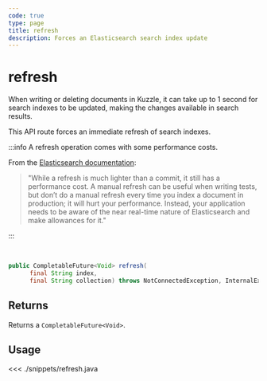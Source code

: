 ```yaml
---
code: true
type: page
title: refresh
description: Forces an Elasticsearch search index update
---
```


# refresh

When writing or deleting documents in Kuzzle, it can take up to 1 second for search indexes to be updated, making the changes available in search results.

This API route forces an immediate refresh of search indexes.

:::info
A refresh operation comes with some performance costs.

From the [Elasticsearch documentation](https://www.elastic.co/guide/en/elasticsearch/reference/7.4/docs-refresh.html):
> "While a refresh is much lighter than a commit, it still has a performance cost. A manual refresh can be useful when writing tests, but don’t do a manual refresh every time you index a document in production; it will hurt your performance. Instead, your application needs to be aware of the near real-time nature of Elasticsearch and make allowances for it."

:::

<br/>

```java
public CompletableFuture<Void> refresh(
      final String index,
      final String collection) throws NotConnectedException, InternalException
```

## Returns

Returns a `CompletableFuture<Void>`.

## Usage

<<< ./snippets/refresh.java
